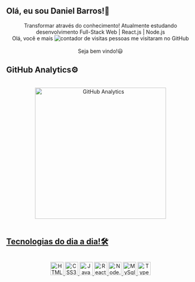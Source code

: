 ## Olá, eu sou Daniel Barros!🤘
<!--
	Contagem de visitas
-->

<div align="center">
	Transformar através do conhecimento! Atualmente estudando desenvolvimento Full-Stack Web | React.js | Node.js<br>
	Olá, você e mais
	<img
	     alt="contador de visitas"
	     src="https://profile-counter.glitch.me/Barros263inf/count.svg"
	/>
	pessoas me visitaram no GitHub
	<br>
	<br>
	Seja bem vindo!😃
</div
	
<br>
	
<!--
	GitHub Stats from: https://github.com/anuraghazra/github-readme-stats (Link do repositório)
-->
	
## GitHub Analytics⚙️
<br>
<div width="100%" align="center">
	<a href="https://github.com/Barros263inf">
  	<img
	     height="350em"
	     alt="GitHub Analytics"
	     src="https://github-readme-stats.vercel.app/api?username=Barros263inf&show_icons=true&theme=dark&include_all_commits=true&count_private=true"/>
</div>
<br>
	
## Tecnologias do dia a dia!🛠️
<br>
<div align="center">
	<img 
	     alt="HTML5"
	     height="35em"
	     src="https://img.shields.io/badge/HTML5-E34F26?style=for-the-badge&logo=html5&logoColor=white"
	/>
	<img 
	     alt="CSS3"
	     height="35em"
	     src="https://img.shields.io/badge/CSS3-1572B6?style=for-the-badge&logo=css3&logoColor=white"
	/>
	<img 
	     alt="JavaScript"
	     height="35em"
	     src="https://img.shields.io/badge/JavaScript-F7DF1E?style=for-the-badge&logo=javascript&logoColor=black"
	/>
	<img 
	     alt="React.Js"
	     height="35em"
	     src="https://img.shields.io/badge/React-20232A?style=for-the-badge&logo=react&logoColor=61DAFB"
	/>
	<img 
	     alt="Node.JS"
	     height="35em"
	     src="https://img.shields.io/badge/Node.js-43853D?style=for-the-badge&logo=node.js&logoColor=white"
	/>
	<img 
	     alt="MySql"
	     height="35em"
	     src="https://img.shields.io/badge/MySQL-1572B6?style=for-the-badge&logo=mysql&logoColor=white"
	/>
	<img 
	     alt="TypeScript"
	     height="35em"
	     src="https://img.shields.io/badge/TypeScript-007ACC?style=for-the-badge&logo=typescript&logoColor=white"
	/>
</div>

